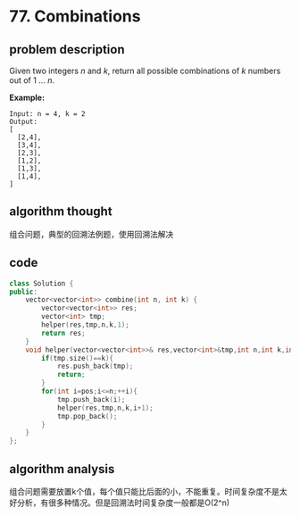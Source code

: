 # 77. Combinations

## problem description

Given two integers _n_ and _k_, return all possible combinations of _k_ numbers out of 1 ... _n_.

**Example:**

```text
Input: n = 4, k = 2
Output:
[
  [2,4],
  [3,4],
  [2,3],
  [1,2],
  [1,3],
  [1,4],
]
```

## algorithm thought

组合问题，典型的回溯法例题，使用回溯法解决

## code

```cpp
class Solution {
public:
    vector<vector<int>> combine(int n, int k) {
        vector<vector<int>> res;
        vector<int> tmp;
        helper(res,tmp,n,k,1);
        return res;
    }
    void helper(vector<vector<int>>& res,vector<int>&tmp,int n,int k,int pos){
        if(tmp.size()==k){
            res.push_back(tmp);
            return;
        }
        for(int i=pos;i<=n;++i){
            tmp.push_back(i);
            helper(res,tmp,n,k,i+1);
            tmp.pop_back();
        }
    }
};
```

## algorithm analysis

组合问题需要放置k个值，每个值只能比后面的小，不能重复。时间复杂度不是太好分析，有很多种情况。但是回溯法时间复杂度一般都是O\(2^n\)

